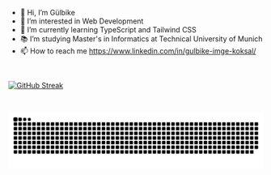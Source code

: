 - 👋 Hi, I’m Gülbike
- 👀 I’m interested in Web Development
- 🌱 I’m currently learning TypeScript and Tailwind CSS
- 📚 I’m studying Master's in Informatics at Technical University of Munich
- 📫 How to reach me https://www.linkedin.com/in/gulbike-imge-koksal/

<br />

[![GitHub Streak](http://github-readme-streak-stats.herokuapp.com?user=gulbikeimge&theme=radical&hide_border=true)](https://git.io/streak-stats)

<br />

![Snake animation](https://github.com/gulbikeimge/gulbikeimge/blob/output/github-contribution-grid-snake.svg)

<!---
gulbikeimge/gulbikeimge is a ✨ special ✨ repository because its `README.md` (this file) appears on your GitHub profile.
You can click the Preview link to take a look at your changes.
--->
